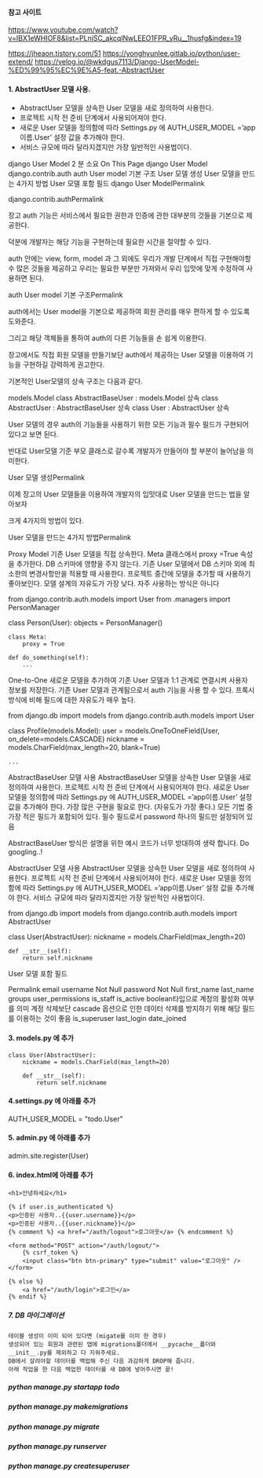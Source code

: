#### 참고 사이트

https://www.youtube.com/watch?v=IBX1eWHIOF8&list=PLniSC_akcqlNwLEEO1FPR_yRu__1husfg&index=19

https://jheaon.tistory.com/51
https://yonghyunlee.gitlab.io/python/user-extend/
https://velog.io/@wkdgus7113/Django-UserModel-%ED%99%95%EC%9E%A5-feat.-AbstractUser

#### 1. AbstractUser 모델 사용.

- AbstractUser 모델을 상속한 User 모델을 새로 정의하여 사용한다.
- 프로젝트 시작 전 준비 단계에서 사용되어져야 한다.
- 새로운 User 모델을 정의함에 따라 Settings.py 에 AUTH_USER_MODEL =’app이름.User’ 설정 값을 추가해야 한다.
- 서비스 규모에 따라 달라지겠지만 가장 일반적인 사용법이다.

django User Model
2 분 소요
On This Page
django User Model
django.contrib.auth
auth User model 기본 구조
User 모델 생성
User 모델을 만드는 4가지 방법
User 모델 포함 필드
django User ModelPermalink

django.contrib.authPermalink

장고 auth 기능은 서비스에서 필요한 권한과 인증에 관한 대부분의 것들을 기본으로 제공한다.

덕분에 개발자는 해당 기능을 구현하는데 필요한 시간을 절약할 수 있다.

auth 안에는 view, form, model 과 그 외에도 우리가 개발 단계에서 직접 구현해야할 수 많은 것들을 제공하고 우리는 필요한 부분만 가져와서 우리 입맛에 맞게 수정하여 사용하면 된다.

auth User model 기본 구조Permalink

auth에서는 User model을 기본으로 제공하여 회원 관리를 매우 편하게 할 수 있도록 도와준다.

그리고 해당 객체들을 통하여 auth의 다른 기능들을 손 쉽게 이용한다.

장고에서도 직접 회원 모델을 만들기보단 auth에서 제공하는 User 모델을 이용하여 기능을 구현하길 강력하게 권고한다.

기본적인 User모델의 상속 구조는 다음과 같다.

models.Model
class AbstractBaseUser : models.Model 상속
class AbstractUser : AbstractBaseUser 상속
class User : AbstractUser 상속

User 모델의 경우 auth의 기능들을 사용하기 위한 모든 기능과 필수 필드가 구현되어 있다고 보면 된다.

반대로 User모델 기준 부모 클래스로 갈수록 개발자가 만들어야 할 부분이 늘어남을 의미한다.

User 모델 생성Permalink

이제 장고의 User 모델들을 이용하여 개발자의 입맛대로 User 모델을 만드는 법을 알아보자

크게 4가지의 방법이 있다.

User 모델을 만드는 4가지 방법Permalink

Proxy Model
기존 User 모델을 직접 상속한다.
Meta 클래스에서 proxy =True 속성을 추가한다.
DB 스키마에 영향을 주지 않는다.
기존 User 모델에서 DB 스키마 외에 최소한의 변경사항만을 적용할 때 사용한다.
프로젝트 중간에 모델을 추가할 때 사용하기 좋아보인다.
모델 설계의 자유도가 가장 낮다.
자주 사용하는 방식은 아니다

from django.contrib.auth.models import User
from .managers import PersonManager

class Person(User):
objects = PersonManager()

    class Meta:
        proxy = True

    def do_something(self):
        ...

One-to-One
새로운 모델을 추가하여 기존 User 모델과 1:1 관계로 연결시켜 사용자 정보를 저장한다.
기존 User 모델과 관계됨으로서 auth 기능을 사용 할 수 있다.
프록시 방식에 비해 필드에 대한 자유도가 매우 높다.

from django.db import models
from django.contrib.auth.models import User

class Profile(models.Model):
user = models.OneToOneField(User, on_delete=models.CASCADE)
nickname = models.CharField(max_length=20, blank=True)

    ...

AbstractBaseUser 모델 사용
AbstractBaseUser 모델을 상속한 User 모델을 새로 정의하여 사용한다.
프로젝트 시작 전 준비 단계에서 사용되어져야 한다.
새로운 User 모델을 정의함에 따라 Settings.py 에 AUTH_USER_MODEL =’app이름.User’ 설정 값을 추가해야 한다.
가장 많은 구현을 필요로 한다. (자유도가 가장 좋다.)
모든 기법 중 가장 적은 필드가 포함되어 있다.
필수 필드로서 password 하나의 필드만 설정되어 있음

AbstractBaseUser 방식은 설명을 위한 예시 코드가 너무 방대하여 생략 합니다. Do googling..!

AbstractUser 모델 사용
AbstractUser 모델을 상속한 User 모델을 새로 정의하여 사용한다.
프로젝트 시작 전 준비 단계에서 사용되어져야 한다.
새로운 User 모델을 정의함에 따라 Settings.py 에 AUTH_USER_MODEL =’app이름.User’ 설정 값을 추가해야 한다.
서비스 규모에 따라 달라지겠지만 가장 일반적인 사용법이다.

from django.db import models
from django.contrib.auth.models import AbstractUser

class User(AbstractUser):
nickname = models.CharField(max_length=20)

    def __str__(self):
        return self.nickname

User 모델 포함 필드

Permalink
email
username
Not Null
password
Not Null
first_name
last_name
groups
user_permissions
is_staff
is_active
boolean타입으로 계정의 활성화 여부를 의미
계정 삭제보단 cascade 옵션으로 인한 데이터 삭제를 방지하기 위해 해당 필드를 이용하는 것이 좋음
is_superuser
last_login
date_joined

#### 3. models.py 에 추가

```
class User(AbstractUser):
    nickname = models.CharField(max_length=20)

    def __str__(self):
        return self.nickname
```

#### 4.settings.py 에 아래를 추가

AUTH_USER_MODEL = "todo.User"

#### 5. admin.py 에 아래를 추가

admin.site.register(User)

#### 6. index.html에 아래를 추가

```
<h1>안녕하세요</h1>

{% if user.is_authenticated %}
<p>인증된 사용자..{{user.username}}</p>
<p>인증된 사용자..{{user.nickname}}</p>
{% comment %} <a href="/auth/logout">로그아웃</a> {% endcomment %}

<form method="POST" action="/auth/logout/">
    {% csrf_token %}
    <input class="btn btn-primary" type="submit" value="로그아웃" />
</form>

{% else %}
    <a href="/auth/login">로그인</a>
{% endif %}
```

##### 7. DB 마이그레이션

```
테이블 생성이 이미 되어 있다면 (migate를 이미 한 경우)
생성되어 있는 회원과 관련된 앱에 migrations폴더에서 __pycache__폴더와 __init__.py를 제외하고 다 지워주세요.
DB에서 살려야할 데이터를 백업해 주신 다음 과감하게 DROP해 줍니다.
아래 작업을 한 다음 백업한 데이터를 새 DB에 넣어주시면 끝!
```

##### python manage.py startapp todo

##### python manage.py makemigrations

##### python manage.py migrate

##### python manage.py runserver

##### python manage.py createsuperuser
